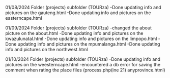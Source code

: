01/08/2024
Folder (projects) subfolder (TOURza)
-Done updating info and pictures on the gauteng.html
-Done updating info and pictures on the easterncape.html

01/09/2024
Folder (projects) subfolder (TOURza)
-changed the about picture on the about.html
-Done updating info and pictures on the kwazulunatal.html
-Done updating info and pictures on the limpopo.html
-Done updating info and pictures on the mpumalanga.html
-Done updating info and pictures on the northwest.html

01/10/2024
Folder (projects) subfolder (TOURza)
-Done updating info and pictures on the weesterncape.html
-encountered a db error for saving the comment when rating the place files (process.php(ine 21) anyprovince.html)
